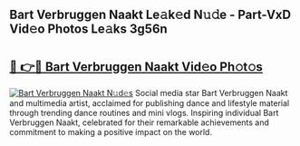 ## Bart Verbruggen Naakt Le𝚊k𝚎d N𝚞𝚍e - Part-VxD Vid𝚎o Photos Le𝚊ks 3g56n

# <h2><a href="http://fb4jqtm.evod.top/?m=Bart+Verbruggen+Naakt">🔗 👉🔴 Bart Verbruggen Naakt Vid𝚎o Ph𝚘t𝚘s</a></h2>

[![Bart Verbruggen Naakt N𝚞d𝚎s](https://i.imgur.com/8V9OHl7.gif)](http://fb4jqtm.evod.top/?m=Bart+Verbruggen+Naakt)
Social media star Bart Verbruggen Naakt and multimedia artist, acclaimed for publishing dance and lifestyle material through trending dance routines and mini vlogs. Inspiring individual Bart Verbruggen Naakt, celebrated for their remarkable achievements and commitment to making a positive impact on the world. 

